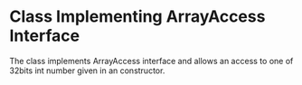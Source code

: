 # Class Implementing ArrayAccess Interface

The class implements ArrayAccess interface and allows an access to one of 32bits int number given in an constructor.
